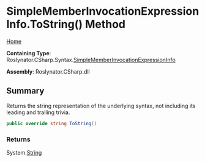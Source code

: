 # SimpleMemberInvocationExpressionInfo\.ToString\(\) Method

[Home](../../../../../README.md)

**Containing Type**: Roslynator\.CSharp\.Syntax\.[SimpleMemberInvocationExpressionInfo](../README.md)

**Assembly**: Roslynator\.CSharp\.dll

## Summary

Returns the string representation of the underlying syntax, not including its leading and trailing trivia\.

```csharp
public override string ToString()
```

### Returns

System\.[String](https://docs.microsoft.com/en-us/dotnet/api/system.string)

